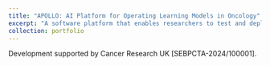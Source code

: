 ```yaml
---
title: "APOLLO: AI Platform for Operating Learning Models in Oncology"
excerpt: "A software platform that enables researchers to test and deploy image-based machine learning models in clinical settings <br/><img src='/images/500x300.png'>"
collection: portfolio
---
```


Development supported by Cancer Research UK [SEBPCTA-2024/100001].
